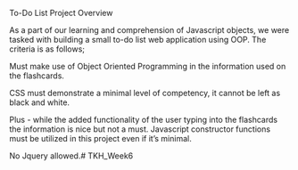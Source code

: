To-Do List Project Overview

As a part of our learning and comprehension of Javascript objects, we were tasked with building a small to-do list web application using OOP. The criteria is as follows;

Must make use of Object Oriented Programming in the information used on the flashcards.

CSS must demonstrate a minimal level of competency, it cannot be left as black and white.

Plus - while the added functionality of the user typing into the flashcards the information is nice but not a must. Javascript constructor functions must be utilized in this project even if it’s minimal.

No Jquery allowed.# TKH_Week6
